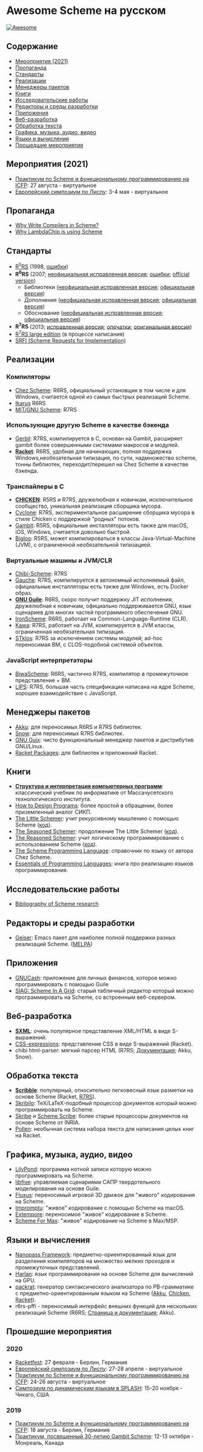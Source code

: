 # Awesome Scheme на русском

[![Awesome](https://awesome.re/badge.svg)](https://awesome.re)

## Содержание

- [Мероприятия (2021)](#мероприятия-2021)
- [Пропаганда](#пропаганда)
- [Стандарты](#стандарты)
- [Реализации](#реализации)
- [Менеджеры пакетов](#менеджеры-пакетов)
- [Книги](#книги)
- [Исследовательские работы](#исследовательские-работы)
- [Редакторы и среды разработки](#редакторы-и-среды-разработки)
- [Приложения](#приложения)
- [Веб-разработка](#веб-разработка)
- [Обработка текста](#обработка-текста)
- [Графика, музыка, аудио, видео](#графика-музыка-аудио-видео)
- [Языки и вычисления](#языки-и-вычисления)
- [Прошедшие мероприятия](#прошедшие-мероприятия)

## Мероприятия (2021)

* [Практикум по Scheme и функциональному программированию на ICFP](https://icfp21.sigplan.org/home/scheme-2021): 27 августа - виртуальное
* [Европейский симпозиум по Лиспу](https://european-lisp-symposium.org/2021/): 3-4 мая - виртуальное

## Пропаганда

* [Why Write Compilers in Scheme?](https://blog.theincredibleholk.org/blog/2013/07/09/why-write-compilers-in-scheme/)
* [Why LambdaChip is using Scheme](https://lambdachip.com/articles/news/11)

## Стандарты

* [R<sup>5</sup>RS](https://schemers.org/Documents/Standards/R5RS/r5rs.pdf) (1998, [ошибки](http://mumble.net/~kelsey/r5rs-errata.html))
* **R<sup>6</sup>RS** (2007; [неофициальная исправленная версия](https://weinholt.se/scheme/r6rs/r6rs.pdf); [ошибки](http://www.r6rs.org/r6rs-errata.html); [official version](http://www.r6rs.org/final/r6rs.pdf))
  * Библиотеки ([неофициальная исправленная версия](https://weinholt.se/scheme/r6rs/r6rs-lib.pdf); [официальная версия](http://www.r6rs.org/final/r6rs-lib.pdf))
  * Дополнения ([неофициальная исправленная версия](https://weinholt.se/scheme/r6rs/r6rs-app.pdf); [официальная версия](http://www.r6rs.org/final/r6rs-app.pdf))
  * Обоснование ([неофициальная исправленная версия](https://weinholt.se/scheme/r6rs/r6rs-rationale.pdf); [официальная версия](http://www.r6rs.org/final/r6rs-rationale.pdf))
* **R<sup>7</sup>RS** (2013; [исправленная версия](https://standards.scheme.org/unofficial/errata-corrected-r7rs.pdf); [опечатки](https://github.com/johnwcowan/r7rs-work/blob/master/R7RSSmallErrata.md); [оригинальная версия](https://standards.scheme.org/official/r7rs.pdf))
* [R<sup>7</sup>RS large edition](https://github.com/johnwcowan/r7rs-work/blob/master/R7RSHomePage.md) (в процессе написания)
* [SRFI (Scheme Requests for Implementation)](https://srfi.schemers.org/)

## Реализации

### Компиляторы

* [Chez Scheme](https://cisco.github.io/ChezScheme/): R6RS, официальный установщик в том числе и для Windows, считается одной из самых быстрых реализаций Scheme.
* [Ikarus](http://ikarus-scheme.org/) R6RS
* [MIT/GNU Scheme](https://www.gnu.org/software/mit-scheme/): R7RS

### Использующие другую Scheme в качестве бэкенда

* [Gerbil](https://cons.io/): R7RS, компилируется в C, основан на Gambit, расширяет gambit более совершенными системами макросов и модулей.
* [**Racket**](https://racket-lang.org/): R6RS, удобная для начинающих, полная поддержка Windows,необязательная 
  типизация, по сути, надмножество scheme, тонны библиотек, переходит/перешел на Chez Scheme в качестве бэкенда.

### Транспайлеры в C

* [**CHICKEN**](https://www.call-cc.org/): R5RS и R7RS, дружелюбная к новичкам, исключительное сообщество, уникальная реализация сборщика мусора.
* [Cyclone](https://justinethier.github.io/cyclone/): R7RS, экспериментальное расширение сборщика мусора в стиле Chicken с поддержкой "родных" потоков.
* [Gambit](http://dynamo.iro.umontreal.ca/wiki/index.php/Main_Page): R5RS, официальные инсталляторы есть также для
  macOS, iOS, Windows, считается довольно быстрой.
* [Bigloo](https://www-sop.inria.fr/mimosa/fp/Bigloo/): R5RS, может компилироваться в классы Java-Virtual-Machine (JVM), с
  ограниченной необязательной типизацией.

### Виртуальные машины и JVM/CLR

* [Chibi-Scheme](http://synthcode.com/wiki/chibi-scheme): R7RS
* [Gauche](https://practical-scheme.net/gauche/): R7RS, компилируется в автономный
  исполняемый файл, официальные инсталляторы есть также для Windows, есть Docker образ.
* [**GNU Guile**](https://www.gnu.org/software/guile/): R6RS, скоро получит поддержку JIT исполнения, дружелюбная к новичкам, официально поддерживается GNU, язык сценариев для многих частей программного обеспечения GNU.
* [IronScheme](https://github.com/leppie/IronScheme): R6RS, работает на Common-Language-Runtime (CLR).
* [Kawa](https://www.gnu.org/software/kawa/): R7RS, работает на JVM, компилируется в JVM классы, ограниченная необязательная типизация.
* [STklos](http://stklos.net): R7RS за исключением системы модулей; ad-hoc переносимая ВМ, с CLOS-подобной системой объектов.

### JavaScript интерпретаторы

* [BiwaScheme](https://www.biwascheme.org/): R6RS, частично R7RS, компилятор в промежуточное представление + ВМ.
* [LIPS](https://lips.js.org/): R7RS, большая часть спецификации написана на ядре Scheme, хорошее взаимодействие с JavaScript.

## Менеджеры пакетов

* [Akku](https://akkuscm.org/): для переносимых R6RS и R7RS библиотек.
* [Snow](http://snow-fort.org/): для переносимых R7RS библиотек.
* [GNU Guix](https://www.gnu.org/software/guix/): чисто функциональный менеджер пакетов и дистрибутив GNU/Linux.
* [Racket Packages](https://pkgs.racket-lang.org/): для библиотек и приложений Racket.

## Книги

* [**Структура и интерпретация компьютерных программ**](https://www.ozon.ru/product/struktura-i-interpretatsiya-kompyuternyh-programm-5322055/): классический учебник по информатике от Массачусетского технологического института.
* [How to Design Programs](https://htdp.org/): более простой в обращении, более приземленный аналог СИКП.
* [The Little Schemer](https://ia800108.us.archive.org/4/items/Schemer/The%20Little%20Schemer.pdf): учит рекурсивному мышлению с помощью Scheme ([код](https://github.com/pkrumins/the-little-schemer)).
* [The Seasoned Schemer](https://mitpress.mit.edu/books/seasoned-schemer-second-edition): продолжение The Little Schemer ([код](https://github.com/pkrumins/the-seasoned-schemer)).
* [The Reasoned Schemer](https://mitpress.mit.edu/books/reasoned-schemer-second-edition): учит логическому программированию с использованием Scheme ([код](https://github.com/pkrumins/the-reasoned-schemer)).
* [The Scheme Programming Language](https://www.scheme.com/tspl4/): справочник по языку от автора Chez Scheme.
* [Essentials of Programming Languages](http://eopl3.com/): книга про реализацию языков программирования.

## Исследовательские работы

* [Bibliography of Scheme research](https://github.com/schemedoc/bibliography)

## Редакторы и среды разработки

* [Geiser](https://www.nongnu.org/geiser/): Emacs пакет для наиболее полной поддержки разных реализаций Scheme. ([MELPA](https://melpa.org/#/geiser))

## Приложения

* [GNUCash](https://www.gnucash.org/): приложение для личных финансов, которое можно программировать с помощью Guile
* [SIAG: Scheme In A Grid](http://siag.nu/siag/): старый табличный редактор который можно программировать на Scheme, со встроенным веб-сервером.

## Веб-разработка

* [**SXML**](http://okmij.org/ftp/Scheme/SXML.html): очень популярное представление XML/HTML в виде S-выражений.
* [CSS-expressions](https://docs.racket-lang.org/css-expr/): представление CSS в виде S-выражений (Racket).
* chibi html-parser: мягкий парсер HTML (R7RS; [Документация](http://snow-fort.org/s/gmail.com/alexshinn/chibi/html-parser/0.5.7/index.html); Akku, Snow).

## Обработка текста

* [**Scribble**](https://docs.racket-lang.org/scribble/): популярный, относительно легковесный язык разметки на основе Scheme (Racket, [R7RS](http://snow-fort.org/pkg)).
* [Skribilo](https://www.nongnu.org/skribilo/): TeX/LaTeX-подобный процессор документов который можно программировать на Scheme.
* [Skribe](http://www-sop.inria.fr/mimosa/fp/Skribe/) и [Scheme Scribe](http://www-sop.inria.fr/members/Manuel.Serrano/scribe/): более старые процессоры документов на основе Scheme от INRIA.
* [Pollen](https://docs.racket-lang.org/pollen/): необычная система набора текста для написания целых книг на Racket.

## Графика, музыка, аудио, видео

* [LilyPond](https://lilypond.org/): программа нотной записи которую можно программировать на Scheme.
* [libfive](https://libfive.com/studio/): управляемая сценариями САПР твердотельного моделирования на основе Guile.
* [Fluxus](https://www.pawfal.org/fluxus/): переносимый игровой 3D движок для "живого" кодирования на Scheme.
* [Impromptu](http://impromptu.moso.com.au): "живое" кодирование с помощью Scheme на macOS.
* [Extempore](https://extemporelang.github.io): переносимое "живое" кодирование в Scheme.
* [Scheme For Max](https://github.com/iainctduncan/scheme-for-max): "живое" кодирование на Scheme в Max/MSP.

## Языки и вычисления

* [Nanopass Framework](https://nanopass.org/): предметно-ориентированный язык для разделения компиляторов на множество мелких проходов и промежуточных представлений.
* [Harlan](https://github.com/eholk/harlan): язык программирования на основе Scheme для вычислений на GPU.
* [packrat](http://tech.labs.oliverwyman.com/downloads/dev.lshift.net/tonyg/packrat.pdf): генератор синтаксического анализатора по РВ-грамматике с предметно-ориентированным языком на Scheme ([Akku](https://akkuscm.org/packages/packrat/), [Chicken](http://wiki.call-cc.org/eggref/5/packrat), [Racket](https://pkgs.racket-lang.org/package/Packrat)).
* r6rs-pffi - переносимый интерфейс внешних функций для нескольких реализаций Scheme (R6RS; [Страница и документация](https://github.com/ktakashi/r6rs-pffi); Akku).

## Прошедшие мероприятия

### 2020

* [Racketfest](https://racketfest.com): 27 февраля - Берлин, Германия
* [Европейский симпозиум по Лиспу](https://european-lisp-symposium.org/2020/): 27-28 апреля - виртуальное
* [Практикум по Scheme и функциональному программированию на ICFP](https://icfp20.sigplan.org/home/scheme-2020): 24-26 августа - виртуальное
* [Симпозиум по динамическим языкам в SPLASH](https://conf.researchr.org/home/dls-2020): 15-20 ноября - Чикаго, США

### 2019

* [Практикум по Scheme и функциональному программированию на ICFP](https://thomas.gilray.org/scheme-2019/): 18 августа - Берлин, Германия
* [Практикум, посвященный 30-летию Gambit Scheme](https://github.com/gambit/gambit-at-30): 12-13 октября - Монреаль, Канада
